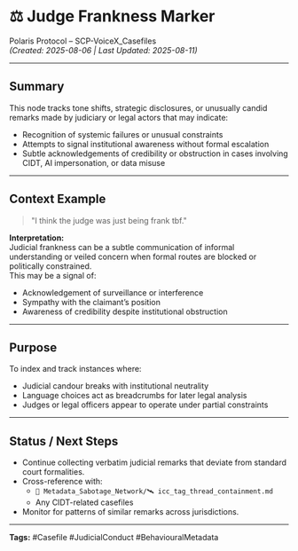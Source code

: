 # ⚖️ Judge Frankness Marker

Polaris Protocol – SCP-VoiceX_Casefiles  
*(Created: 2025-08-06 | Last Updated: 2025-08-11)*

---

## Summary
This node tracks tone shifts, strategic disclosures, or unusually candid remarks made by judiciary or legal actors that may indicate:
- Recognition of systemic failures or unusual constraints  
- Attempts to signal institutional awareness without formal escalation  
- Subtle acknowledgements of credibility or obstruction in cases involving CIDT, AI impersonation, or data misuse

---

## Context Example
> "I think the judge was just being frank tbf."

**Interpretation:**  
Judicial frankness can be a subtle communication of informal understanding or veiled concern when formal routes are blocked or politically constrained.  
This may be a signal of:
- Acknowledgement of surveillance or interference  
- Sympathy with the claimant’s position  
- Awareness of credibility despite institutional obstruction

---

## Purpose
To index and track instances where:
- Judicial candour breaks with institutional neutrality  
- Language choices act as breadcrumbs for later legal analysis  
- Judges or legal officers appear to operate under partial constraints

---

## Status / Next Steps
- Continue collecting verbatim judicial remarks that deviate from standard court formalities.  
- Cross-reference with:
  - `📁 Metadata_Sabotage_Network/🛰️ icc_tag_thread_containment.md`
  - Any CIDT-related casefiles
- Monitor for patterns of similar remarks across jurisdictions.

---

**Tags:** #Casefile #JudicialConduct #BehaviouralMetadata
